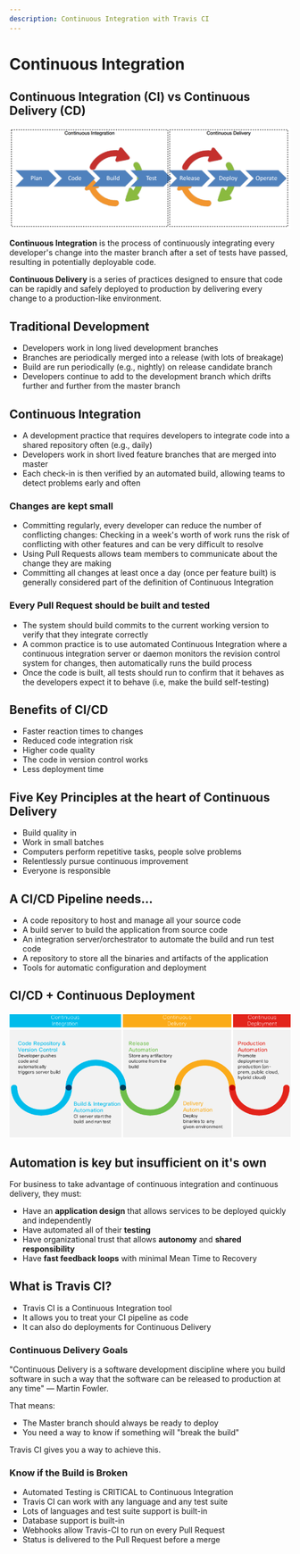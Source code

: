 ```yaml
---
description: Continuous Integration with Travis CI
---
```


# Continuous Integration

## Continuous Integration (CI) vs Continuous Delivery (CD)

![CI/CD process](.gitbook/assets/simple-ci-cd-process.png)

**Continuous Integration** is the process of continuously integrating every developer's change into the master branch after a set of tests have passed, resulting in potentially deployable code.

**Continuous Delivery** is a series of practices designed to ensure that code can be rapidly and safely deployed to production by delivering every change to a production-like environment.

## Traditional Development

* Developers work in long lived development branches
* Branches are periodically merged into a release (with lots of breakage)
* Build are run periodically (e.g., nightly) on release candidate branch
* Developers continue to add to the development branch which drifts further and further from the master branch

## Continuous Integration

* A development practice that requires developers to integrate code into a shared repository often (e.g., daily)
* Developers work in short lived feature branches that are merged into master
* Each check-in is then verified by an automated build, allowing teams to detect problems early and often

### Changes are kept small

* Committing regularly, every developer can reduce the number of conflicting changes: Checking in a week's worth of work runs the risk of conflicting with other features and can be very difficult to resolve
* Using Pull Requests allows team members to communicate about the change they are making
* Committing all changes at least once a day (once per feature built) is generally considered part of the definition of Continuous Integration

### Every Pull Request should be built and tested

* The system should build commits to the current working version to verify that they integrate correctly
* A common practice is to use automated Continuous Integration where a continuous integration server or daemon monitors the revision control system for changes, then automatically runs the build process
* Once the code is built, all tests should run to confirm that it behaves as the developers expect it to behave (i.e, make the build self-testing)

## Benefits of CI/CD

* Faster reaction times to changes
* Reduced code integration risk
* Higher code quality
* The code in version control works
* Less deployment time

## Five Key Principles at the heart of Continuous Delivery

* Build quality in
* Work in small batches
* Computers perform repetitive tasks, people solve problems
* Relentlessly pursue continuous improvement
* Everyone is responsible

## A CI/CD Pipeline needs...

* A code repository to host and manage all your source code
* A build server to build the application from source code
* An integration server/orchestrator to automate the build and run test code
* A repository to store all the binaries and artifacts of the application
* Tools for automatic configuration and deployment

## CI/CD + Continuous Deployment

![CI/CD + Continuous Deployment](.gitbook/assets/ci-cd-plus-cd-process.png)

## Automation is key but insufficient on it's own

For business to take advantage of continuous integration and continuous delivery, they must:

* Have an **application design** that allows services to be deployed quickly and independently
* Have automated all of their **testing**
* Have organizational trust that allows **autonomy** and **shared responsibility**
* Have **fast feedback loops** with minimal Mean Time to Recovery

## What is Travis CI?

* Travis CI is a Continuous Integration tool
* It allows you to treat your CI pipeline as code
* It can also do deployments for Continuous Delivery

### Continuous Delivery Goals

"Continuous Delivery is a software development discipline where you build software in such a way that the software can be released to production at any time" — Martin Fowler.

That means:

* The Master branch should always be ready to deploy
* You need a way to know if something will "break the build"

Travis CI gives you a way to achieve this.

### Know if the Build is Broken

* Automated Testing is CRITICAL to Continuous Integration
* Travis CI can work with any language and any test suite
* Lots of languages and test suite support is built-in
* Database support is built-in
* Webhooks allow Travis-CI to run on every Pull Request
* Status is delivered to the Pull Request before a merge
